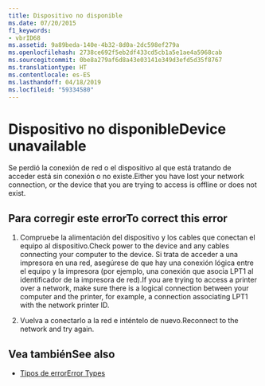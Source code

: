 ```yaml
---
title: Dispositivo no disponible
ms.date: 07/20/2015
f1_keywords:
- vbrID68
ms.assetid: 9a89beda-140e-4b32-8d0a-2dc598ef279a
ms.openlocfilehash: 2738ce692f5eb2df433cd5cb1a5e1ae4a5968cab
ms.sourcegitcommit: 0be8a279af6d8a43e03141e349d3efd5d35f8767
ms.translationtype: HT
ms.contentlocale: es-ES
ms.lasthandoff: 04/18/2019
ms.locfileid: "59334580"
---
```

# <a name="device-unavailable"></a><span data-ttu-id="06e42-102">Dispositivo no disponible</span><span class="sxs-lookup"><span data-stu-id="06e42-102">Device unavailable</span></span>
<span data-ttu-id="06e42-103">Se perdió la conexión de red o el dispositivo al que está tratando de acceder está sin conexión o no existe.</span><span class="sxs-lookup"><span data-stu-id="06e42-103">Either you have lost your network connection, or the device that you are trying to access is offline or does not exist.</span></span>  
  
## <a name="to-correct-this-error"></a><span data-ttu-id="06e42-104">Para corregir este error</span><span class="sxs-lookup"><span data-stu-id="06e42-104">To correct this error</span></span>  
  
1. <span data-ttu-id="06e42-105">Compruebe la alimentación del dispositivo y los cables que conectan el equipo al dispositivo.</span><span class="sxs-lookup"><span data-stu-id="06e42-105">Check power to the device and any cables connecting your computer to the device.</span></span> <span data-ttu-id="06e42-106">Si trata de acceder a una impresora en una red, asegúrese de que hay una conexión lógica entre el equipo y la impresora (por ejemplo, una conexión que asocia LPT1 al identificador de la impresora de red).</span><span class="sxs-lookup"><span data-stu-id="06e42-106">If you are trying to access a printer over a network, make sure there is a logical connection between your computer and the printer, for example, a connection associating LPT1 with the network printer ID.</span></span>  
  
2. <span data-ttu-id="06e42-107">Vuelva a conectarlo a la red e inténtelo de nuevo.</span><span class="sxs-lookup"><span data-stu-id="06e42-107">Reconnect to the network and try again.</span></span>  
  
## <a name="see-also"></a><span data-ttu-id="06e42-108">Vea también</span><span class="sxs-lookup"><span data-stu-id="06e42-108">See also</span></span>

- [<span data-ttu-id="06e42-109">Tipos de error</span><span class="sxs-lookup"><span data-stu-id="06e42-109">Error Types</span></span>](../../visual-basic/programming-guide/language-features/error-types.md)
